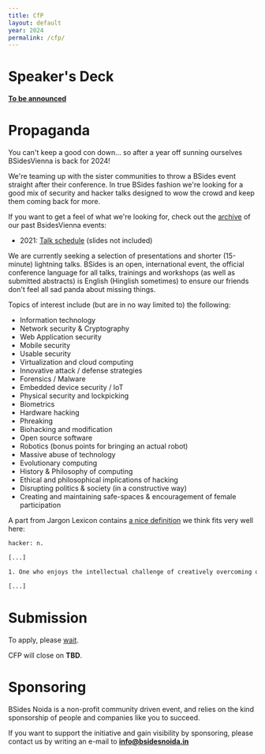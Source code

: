```yaml
---
title: CfP
layout: default
year: 2024
permalink: /cfp/
---
```


# Speaker's Deck

**[To be announced](#)**

# Propaganda

You can't keep a good con down... so after a year off sunning ourselves BSidesVienna is back for 2024!

We're teaming up with the sister communities to throw a BSides event straight after their conference. In true BSides fashion we're looking for a good mix of security and hacker talks designed to wow the crowd and keep them coming back for more.

If you want to get a feel of what we're looking for, check out the [archive](/archive/) of our past BsidesVienna events:

- 2021: [Talk schedule](http://bsidesvienna.at/archive/2019/schedule/) (slides not included)

We are currently seeking a selection of presentations and shorter (15-minute) lightning talks.
BSides is an open, international event, the official conference language for all talks, trainings and workshops
(as well as submitted abstracts) is English (Hinglish sometimes) to ensure our friends don't feel all sad panda about missing
things.

Topics of interest include (but are in no way limited to) the following:


- Information technology
- Network security & Cryptography
- Web Application security
- Mobile security
- Usable security
- Virtualization and cloud computing
- Innovative attack / defense strategies
- Forensics / Malware
- Embedded device security / IoT
- Physical security and lockpicking
- Biometrics
- Hardware hacking
- Phreaking
- Biohacking and modification
- Open source software
- Robotics (bonus points for bringing an actual robot)
- Massive abuse of technology
- Evolutionary computing
- History & Philosophy of computing
- Ethical and philosophical implications of hacking
- Disrupting politics & society (in a constructive way)
- Creating and maintaining safe-spaces & encouragement of female participation

A part from Jargon Lexicon contains [a nice definition](https://ihrex.medium.com/hacker-42b5deb08eab) we think fits very well here:

```txt
hacker: n.

[...]

1. One who enjoys the intellectual challenge of creatively overcoming or circumventing limitations.

[...]
```


# Submission

To apply, please [wait](#).

CFP will close on **TBD**.


# Sponsoring

BSides Noida is a non-profit community driven event, and relies on the kind sponsorship of people and companies like you to succeed.

If you want to support the initiative and gain visibility by sponsoring, please contact us by writing an e-mail to **[info@bsidesnoida.in](mailto:info@bsidesnoida.in)**
